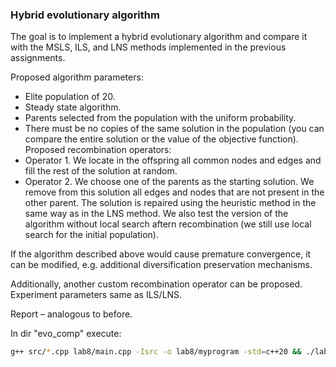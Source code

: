 ### Hybrid evolutionary algorithm
The goal is to implement a hybrid evolutionary algorithm and compare it with the MSLS, ILS, and LNS methods implemented in the previous assignments.

Proposed algorithm parameters:
- Elite population of 20.
- Steady state algorithm.
- Parents selected from the population with the uniform probability.
- There must be no copies of the same solution in the population (you can compare the entire
solution or the value of the objective function).
Proposed recombination operators:
- Operator 1. We locate in the offspring all common nodes and edges and fill the rest of the solution at random.
- Operator 2. We choose one of the parents as the starting solution. We remove from this solution all edges and nodes that are not present in the other parent. The solution is repaired using the heuristic method in the same way as in the LNS method. We also test the version of the algorithm without local search aftern recombination (we still use local search for the initial population).

If the algorithm described above would cause premature convergence, it can be modified, e.g. additional diversification preservation mechanisms.

Additionally, another custom recombination operator can be proposed.
Experiment parameters same as ILS/LNS.

Report – analogous to before.

In dir "evo_comp" execute:

```bash
g++ src/*.cpp lab8/main.cpp -Isrc -o lab8/myprogram -std=c++20 && ./lab8/myprogram
```